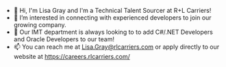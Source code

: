 - 👋 Hi, I'm Lisa Gray and I'm a Technical Talent Sourcer at R+L Carriers!
- 👀 I’m interested in connecting with experienced developers to join our growing company. 
- 🌱 Our IMT department is always looking to to add C#/.NET Developers and Oracle Developers to our team! 
- 📫 You can reach me at Lisa.Gray@rlcarriers.com or apply directly to our website at https://careers.rlcarriers.com/



<!---
LisaGrayRLCarriers/LisaGrayRLCarriers is a ✨ special ✨ repository because its `README.md` (this file) appears on your GitHub profile.
You can click the Preview link to take a look at your changes.
--->
